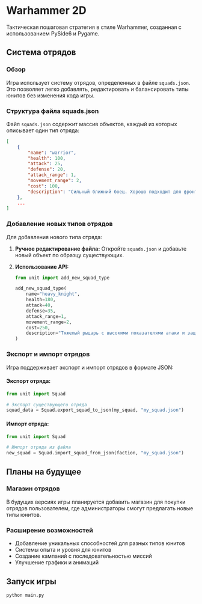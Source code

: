 # Warhammer 2D

Тактическая пошаговая стратегия в стиле Warhammer, созданная с использованием PySide6 и Pygame.

## Система отрядов

### Обзор

Игра использует систему отрядов, определенных в файле `squads.json`. Это позволяет легко добавлять, редактировать и балансировать типы юнитов без изменения кода игры.

### Структура файла squads.json

Файл `squads.json` содержит массив объектов, каждый из которых описывает один тип отряда:

```json
[
    {
        "name": "warrior",
        "health": 100,
        "attack": 25,
        "defense": 20,
        "attack_range": 1,
        "movement_range": 2,
        "cost": 100,
        "description": "Сильный ближний боец. Хорошо подходит для фронтальных атак."
    },
    ...
]
```

### Добавление новых типов отрядов

Для добавления нового типа отряда:

1. **Ручное редактирование файла:**
   Откройте `squads.json` и добавьте новый объект по образцу существующих.

2. **Использование API:**
   ```python
   from unit import add_new_squad_type
   
   add_new_squad_type(
       name="heavy_knight",
       health=180,
       attack=40,
       defense=35,
       attack_range=1,
       movement_range=2,
       cost=250,
       description="Тяжелый рыцарь с высокими показателями атаки и защиты."
   )
   ```

### Экспорт и импорт отрядов

Игра поддерживает экспорт и импорт отрядов в формате JSON:

#### Экспорт отряда:
```python
from unit import Squad

# Экспорт существующего отряда
squad_data = Squad.export_squad_to_json(my_squad, "my_squad.json")
```

#### Импорт отряда:
```python
from unit import Squad

# Импорт отряда из файла
new_squad = Squad.import_squad_from_json(faction, "my_squad.json")
```

## Планы на будущее

### Магазин отрядов
В будущих версиях игры планируется добавить магазин для покупки отрядов пользователем, где администраторы смогут предлагать новые типы юнитов.

### Расширение возможностей
- Добавление уникальных способностей для разных типов юнитов
- Системы опыта и уровня для юнитов
- Создание кампаний с последовательностью миссий
- Улучшение графики и анимаций

## Запуск игры

```bash
python main.py
```